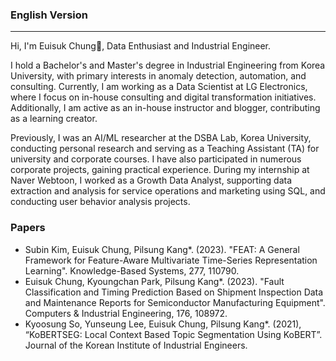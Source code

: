 ### English Version

---

Hi, I'm Euisuk Chung🌱, Data Enthusiast and Industrial Engineer.

I hold a Bachelor's and Master's degree in Industrial Engineering from Korea University, with primary interests in anomaly detection, automation, and consulting. Currently, I am working as a Data Scientist at LG Electronics, where I focus on in-house consulting and digital transformation initiatives. Additionally, I am active as an in-house instructor and blogger, contributing as a learning creator.

Previously, I was an AI/ML researcher at the DSBA Lab, Korea University, conducting personal research and serving as a Teaching Assistant (TA) for university and corporate courses. I have also participated in numerous corporate projects, gaining practical experience. During my internship at Naver Webtoon, I worked as a Growth Data Analyst, supporting data extraction and analysis for service operations and marketing using SQL, and conducting user behavior analysis projects.

### Papers

- Subin Kim, Euisuk Chung, Pilsung Kang*. (2023). "FEAT: A General Framework for Feature-Aware Multivariate Time-Series Representation Learning". Knowledge-Based Systems, 277, 110790.
- Euisuk Chung, Kyoungchan Park, Pilsung Kang*. (2023). "Fault Classification and Timing Prediction Based on Shipment Inspection Data and Maintenance Reports for Semiconductor Manufacturing Equipment". Computers & Industrial Engineering, 176, 108972.
- Kyoosung So, Yunseung Lee, Euisuk Chung, Pilsung Kang*. (2021), “KoBERTSEG: Local Context Based Topic Segmentation Using KoBERT”. Journal of the Korean Institute of Industrial Engineers.